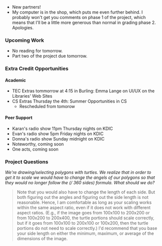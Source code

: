 * New partners!
* My computer is in the shop, which puts me even further behind.  I probably
  won't get you comments on phase 1 of the project, which means that I'll be
  a little more generous than normal in grading phase 2.  Apologies.

### Upcoming Work

* No reading for tomorrow.
* Part two of the project due tomorrow.

### Extra Credit Opportunities

#### Academic

* TEC Extras tommorrow at 4:15 in Burling: Emma Lange on UI/UX on
  the Libraries' Web Sites
* CS Extras Thursday the 4th: Summer Opportunities in CS
    * Rescheduled from tomorow

#### Peer Support

* Karan's radio show 11pm Thursday nights on KDIC
* Evan's radio show 5pm Friday nights on KDIC 
* Donna's radio show Sunday midnight on KDIC
* Noteworthy, coming soon
* One acts, coming soon

### Project Questions

_We're drawing/selecting polygons with turtles.  We realize that in order 
 to get it to scale we would have to change the angels of our polygons
 so that they would no longer follow the (/ 360 sides) formula.  What
 should we do?_

> Note that you would also have to change the length of each side.  But
  both figuring out the angles and figuring out the side length is not
  reasonable.  Hence, I am comfortable as long as your scaling works
  within the same aspect ratio, even if it does not work with different
  aspect ratios.  (E.g., if the image goes from 100x100 to 200x200 or
  from 100x200 to 200x400, the turtle portions should scale correctly,
  but if it goes from 100x100 to 200x100 or 100x200, then the turtle
  portions do not need to scale correctly.)  I'd recommend that you
  base your side length on either the minimum, maximum, or average of
  the dimensions of the image.

